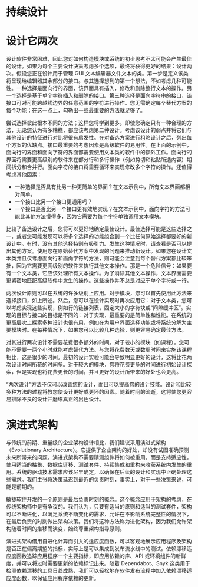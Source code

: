 # 持续设计

# 设计它两次

设计软件非常困难，因此您对如何构造模块或系统的初步思考不太可能会产生最佳的设计。如果为每个主要设计决策考虑多个选项，最终将获得更好的结果：设计两次。假设您正在设计用于管理 GUI 文本编辑器文件文本的类。第一步是定义该类将呈现给编辑器其余部分的接口。与其选择想到的第一个想法，不如考虑几种可能性。一种选择是面向行的界面，该界面具有插入，修改和删除整行文本的操作。另一个选择是基于单个字符插入和删除的接口。第三种选择是面向字符串的接口，该接口可对可能跨越线边界的任意范围的字符进行操作。您无需确定每个替代方案的每个功能；在这一点上，勾勒出一些最重要的方法就足够了。

尝试选择彼此根本不同的方法；这样您将学到更多。即使您确定只有一种合理的方法，无论您认为有多糟糕，都应该考虑第二种设计。考虑该设计的弱点并将它们与其他设计的特征进行对比将很有启发性。在对备选方案进行粗略设计之后，列出每个方案的优缺点。接口最重要的考虑因素是高级软件的易用性。在上面的示例中，面向行的界面和面向字符的界面都需要使用文本类的软件中的额外工作。面向行的界面将需要更高级别的软件来在部分行和多行操作（例如剪切和粘贴所选内容）期间拆分和合并行。面向字符的接口将需要循环来实现修改多个字符的操作。还值得考虑其他因素：

- 一种选择是否具有比另一种更简单的界面？在文本示例中，所有文本界面都相对简单。
- 一个接口比另一个接口更通用吗？
- 一个接口是否比另一个接口更有效地实现？在文本示例中，面向字符的方法可能比其他方法慢得多，因为它需要为每个字符单独调用文本模块。

比较了备选设计之后，您将可以更好地确定最佳设计。最佳选择可能是这些选择之一，或者您可能发现可以将多个选择的功能组合到一个比任何原始选择都要好的新设计中。有时，没有其他选择特别有吸引力。发生这种情况时，请查看是否可以提出其他方案。使用您在原始替代方案中发现的问题来推动新设计。如果您在设计文本类并且仅考虑面向行和面向字符的方法，则可能会注意到每个替代方案都比较笨拙，因为它需要更高级别的软件来执行其他文本操作。那是一个危险信号：如果要有一个文本类，它应该处理所有文本操作。为了消除其他文本操作，文本界面需要更紧密地匹配高级软件中发生的操作。这些操作并不总是对应于单个字符或一行。

两次设计原则可以在系统的许多级别上应用。对于模块，您可以首先使用此方法来选择接口，如上所述。然后，您可以在设计实现时再次应用它：对于文本类，您可以考虑实现这些实现，例如行的链接列表，固定大小的字符块或“间隙缓冲区”。实现的目标与接口的目标是不同的：对于实现，最重要的是简单性和性能。在系统的更高层次上探索多种设计也很有用，例如在为用户界面选择功能或将系统分解为主要模块时。在每种情况下，如果您可以比较几种选择，则更容易确定最佳方法。

对其进行两次设计不需要花费很多额外的时间。对于较小的模块（如课程），您可能不需要一两个小时就能考虑替代方法。与您将花费数天或数周时间来实施该课程相比，这是很少的时间。最初的设计实验可能会导致明显更好的设计，这将比花两次设计时间所花的时间多。对于较大的模块，您将花费更多的时间进行初始设计探索，但是实现也将花费更长的时间，并且更好的设计所带来的好处也会更高。

“两次设计”方法不仅可以改善您的设计，而且可以提高您的设计技能。设计和比较多种方法的过程将教您使设计更好或更坏的因素。随着时间的流逝，这将使您更容易排除不良的设计并磨练真正的出色设计。

# 演进式架构

与传统的前期、重量级的企业架构设计相比，我们建议采用演进式架构（Evolutionary Architecture）。它提供了企业架构的好处，却没有试图准确预测未来所带来的问题。演进式架构不需要猜测组件将如何被重用，而是支持适应性，使用适当的抽象、数据库迁移、测试套件、持续集成和重构来收获系统内发生的重用。系统的驱动技术需求应该尽早确定，以确保在后续的设计和实现中正确处理这些需求。我们主张将决策延迟到最近的负责时刻，事实上，对于一些决策来说，可能是前期的。

敏捷软件开发的一个原则是最后负责时刻的概念。这个概念应用于架构的考虑，在传统架构师中是有争议的。我们认为，只要有适当的原则和适当的测试套件，架构可以不断进化，以满足系统不断变化的需求，允许在不影响系统完整性的情况下，在最后负责的时刻做出架构决策。我们将这种方法称为进化架构，因为我们允许架构随着时间的推移而演变，始终尊重架构指导原则。

演进式架构借用自进化计算而引入的适应度函数，可以客观地展示应用程序及架构是否正在偏离期望的指标，实际上是可以集成到发布流水线中的测试。依赖漂移适应度函数追踪应用程序一个主要指标，即应用依赖的库、API 或环境组件的新鲜度，并可以将过时需要更新的依赖标记出来。随着 Dependabot、Snyk 这类用于检测依赖漂移的工具日趋成熟，我们可以轻松地在软件发布流程中加入依赖漂移适应度函数，以保证应用程序依赖的更新。
